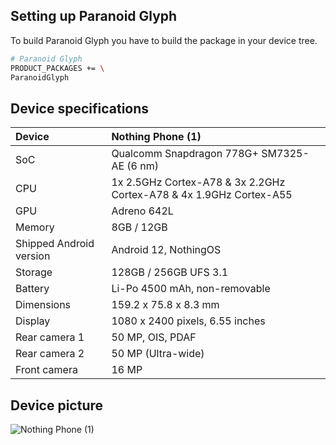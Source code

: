 ## Setting up Paranoid Glyph
To build Paranoid Glyph you have to build the package in your device tree.
```bash
# Paranoid Glyph
PRODUCT_PACKAGES += \
ParanoidGlyph
```

## Device specifications

| Device                  | Nothing Phone (1)                                                      |
| :---------------------- | :--------------------------------------------------------------------- |
| SoC                     | Qualcomm Snapdragon 778G+ SM7325-AE (6 nm)                             |
| CPU                     | 1x 2.5GHz Cortex-A78 & 3x 2.2GHz Cortex-A78 & 4x 1.9GHz Cortex-A55     |
| GPU                     | Adreno 642L                                                            |
| Memory                  | 8GB / 12GB                                                             |
| Shipped Android version | Android 12, NothingOS                                                  |
| Storage                 | 128GB / 256GB UFS 3.1                                                  |
| Battery                 | Li-Po 4500 mAh, non-removable                                          |
| Dimensions              | 159.2 x 75.8 x 8.3 mm                                                  |
| Display                 | 1080 x 2400 pixels, 6.55 inches                                        |
| Rear camera 1           | 50 MP, OIS, PDAF                                                       |
| Rear camera 2           | 50 MP (Ultra-wide)                                                     |
| Front camera            | 16 MP                                                                  |


## Device picture

![Nothing Phone (1)](https://camo.githubusercontent.com/7fe828c1f783ff303399ec6e5e6af0822cffbf5c46d373caf9bdea07e2051b63/68747470733a2f2f692e696d6775722e636f6d2f576a7a6e4531462e706e67)


